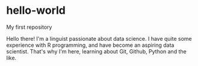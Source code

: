 # hello-world
My first repository

Hello there! I'm a linguist passionate about data science. I have quite some experience with R programming, and have become an aspiring data scientist. That's why I'm here, learning about Git, Github, Python and the like.
